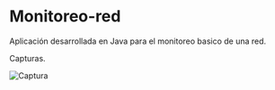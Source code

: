 # Monitoreo-red

Aplicación desarrollada en Java para el monitoreo basico de una red.

Capturas.

![Captura](https://user-images.githubusercontent.com/48541392/54503358-8d382d80-48f4-11e9-87db-e95e4ba2af8e.PNG)
